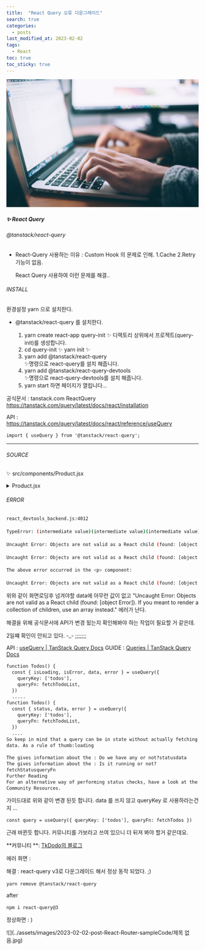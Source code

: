 ```yaml
---
title:  "React Query 오류 다운그레이드"
search: true
categories: 
  - posts
last_modified_at: 2023-02-02
tags:
  - React
toc: true
toc_sticky: true
---
```


![](../assets/images/2023-02-02-post-React-Router-sampleCode/glenn-carstens-peters-npxXWgQ33ZQ-unsplash.jpg)

##### ✨ React Query  

###### @tanstack/react-query   


- React-Query 사용하는 이유  :  Custom Hook 의 문제로 인해.    1.Cache   2.Retry 기능이 없음.

  React Query 사용하여 이런 문제를 해결..

  

###### INSTALL   

환경설정   yarn 으로 설치한다.

+ @tanstack/react-query 를 설치한다.

  1. yarn create react-app query-init 
     ✨ 디렉토리 상위에서 프로젝트(query-init)를 생성합니다. 
  2. cd query-init ✨   yarn init ✨
  3. yarn add @tanstack/react-query  
     ✨명령으로 react-query를 설치 해줍니다. 
  4. yarn add @tanstack/react-query-devtools  
     ✨명령으로 react-query-devtools를 설치 해줍니다. 
  5. yarn start 하면 페이지가 열립니다...
     

공식문서 : tanstack.com   ReactQuery
https://tanstack.com/query/latest/docs/react/installation

API :  
https://tanstack.com/query/latest/docs/react/reference/useQuery


```react
import { useQuery } from '@tanstack/react-query';
```

------

######  SOURCE


✨ src/components/Product.jsx
<details>
<summary>Product.jsx</summary>
<div markdown="1">

```react
import React, { useState } from 'react';
import { useQuery } from '@tanstack/react-query';

export default function Products() {
  const [checked, setChecked] = useState(false);
  // const [isLoading, error, products] = useProducts({ salesOnly: checked });
  const handleChange = () => setChecked((prev) => !prev);

  const {
    isLoading,
    error,
    data: products, //여기서 data를 인식 못하고 값이 넘어가지 않음.
  } = useQuery(['products', checked], async () => {
    console.log('fetching...', checked);
    return fetch(`data/${checked ? 'sale_' : ''}products.json`.then((res) => res.json()
    ));
  },
  {
    staleTime: 1000 * 60 * 5,
  }
);
    
  if (isLoading) return <p>Loading...</p>;

  if (error) return <p>{error}</p>;

  return (
    <>
      <input
        id='checkbox'
        type='checkbox'
        value={checked}
        onChange={handleChange}
      />
      <label htmlFor='checkbox'> Show Only 🔥 Sale</label>
      <ul>
        {products.map((product) => (
          <li key={product.id}>
            <article>
              <h3>{product.name}</h3>
              <p>{product.price}</p>
            </article>
          </li>
        ))}
      </ul>
    </>
  );
}

```
</div>
</details>



###### ERROR

```bash
react_devtools_backend.js:4012 
        
TypeError: (intermediate value)(intermediate value)(intermediate value).then is not a function

Uncaught Error: Objects are not valid as a React child (found: [object Error]). If you meant to render a collection of children, use an array instead.

Uncaught Error: Objects are not valid as a React child (found: [object Error]). If you meant to render a collection of children, use an array instead.

The above error occurred in the <p> component:

Uncaught Error: Objects are not valid as a React child (found: [object Error]). If you meant to render a collection of children, use an array instead.

```

위와 같이 화면로딩후 넘겨야할 data에 아무런 값이 없고 "Uncaught Error: Objects are not valid as a React child (found: [object Error]). If you meant to render a collection of children, use an array instead." 에러가 난다.

해결을 위해 공식문서에 API가 변경 됬는지 확인해봐야 하는 작업이 필요할 거 같은데.

2일쨰 확인이 안되고 있다. -_- ;;;;;;;

API : [useQuery | TanStack Query Docs](https://tanstack.com/query/latest/docs/react/reference/useQuery)
GUIDE : [Queries | TanStack Query Docs](https://tanstack.com/query/latest/docs/react/guides/queries)

```react
function Todos() {
  const { isLoading, isError, data, error } = useQuery({
    queryKey: ['todos'],
    queryFn: fetchTodoList,
  }) 
  .....
function Todos() {
  const { status, data, error } = useQuery({
    queryKey: ['todos'],
    queryFn: fetchTodoList,
  })
  ....
So keep in mind that a query can be in state without actually fetching data. As a rule of thumb:loading

The gives information about the : Do we have any or not?statusdata
The gives information about the : Is it running or not?fetchStatusqueryFn
Further Reading
For an alternative way of performing status checks, have a look at the Community Resources.
```

가이드대로 위와 같이 변경 된듯 합니다. data 를 쓰지 않고 queryKey 로 사용하라는건지 ...


```react
const query = useQuery({ queryKey: ['todos'], queryFn: fetchTodos })
```

근래 바뀐듯 합니다. 커뮤니티를 가보라고 쓰여 있으니 더 뒤져 봐야 할거 같은데요.

**커뮤니티 **: [TkDodo의 블로그](https://tkdodo.eu/blog/react-query-data-transformations)



에러 화면 :

해결 :  react-query v3로 다운그레이드 해서 정상 동작 되었다. ;)


`yarn remove @tanstack/react-query`

after

`npm i react-query@3`

정상화면 : )

![](../assets/images/2023-02-02-post-React-Router-sampleCode/제목 없음.jpg)
